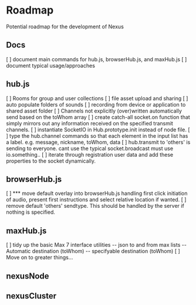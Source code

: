 
# Roadmap 
Potential roadmap for the development of Nexus

## Docs

[ ] document main commands for hub.js, browserHub.js, and maxHub.js
[ ] document typical usage/approaches


## hub.js

[ ] Rooms for group and user collections
[ ] file asset upload and sharing
[ ] auto populate folders of sounds
[ ] recording from device or application to shared asset folder
[ ] Channels not explicitly (over)written automatically send based on the toWhom array
[ ] create catch-all socket.on function that simply mirrors out any information received on the specified transmit channels.
[ ] instantiate SocketIO in Hub.prototype.init instead of node file. 
[ ] type the hub.channel commands so that each element in the input list has a label. e.g. message, nickname, toWhom, data
[ ] hub.transmit to 'others' is sending to everyone.  cant use the typical socket.broadcast must use io.something..
[ ] iterate through registration user data and add these properties to the socket dynamically.

## browserHub.js
[ ] *** move default overlay into browserHub.js handling first click initiation of audio, present first instructions and select relative location if wanted.
[ ] remove default 'others' sendtype. This should be handled by the server if nothing is specified.

## maxHub.js

[ ] tidy up the basic Max 7 interface utilities
-- json to and from max lists
-- Automatic destination (toWhom)
-- specifyable destination (toWhom)
[ ] Move on to greater things...

## nexusNode

## nexusCluster

## 
